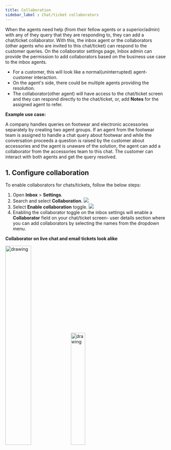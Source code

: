 ```yaml
---
title: Collaboration
sidebar_label : Chat/ticket collaborators
---
```



When the agents need help (from their fellow agents or a superior/admin) with any of they query that they are responding to, they can add a chat/ticket collaborator. 
With this, the inbox agent or the collaborators (other agents who are invited to this chat/ticket) can respond to the customer queries.
On the collaborator settings page, Inbox admin can provide the permission to add collaborators based on the business use case to the inbox agents. 

- For a customer, this will look like a normal(uninterrupted) agent-customer interaction.
- On the agent's side, there could be multiple agents providing the resolution. 
- The collaborator(other agent) will have access to the chat/ticket screen and they can respond directly to the chat/ticket, or, add **Notes** for the assigned agent to refer. 

**Example use case:** 

A company handles queries on footwear and electronic accessories separately by creating two agent groups. If an agent from the footwear team is assigned to handle a chat query about footwear and while the conversation proceeds a question is raised by the customer about accessories and the agent is unaware of the solution, the agent can add a collaborator from the accessories team to this chat. The customer can interact with both agents and get the query resolved. 


## 1. Configure collaboration

To enable collaborators for chats/tickets, follow the below steps: 

1. Open **Inbox** > **Settings**. 
2. Search and select **Collaboration**.
    ![](https://i.imgur.com/Xl82ptB.png)
3. Select **Enable collaboration** toggle. 
    ![](https://i.imgur.com/HsgmC3L.png)
4. Enabling the collaborator toggle on the inbox settings will enable a **Collaborator** field on your chat/ticket screen- user details section where you can add collaborators by selecting the names from the dropdown menu.
    


**Collaborator on live chat and email tickets look alike**


<img src="https://i.imgur.com/D554EhD.png" alt="drawing" width="40%"/>

<img src="https://imgur.com/uUHZ1Jj.png" alt="drawing" width="30%"/> 
